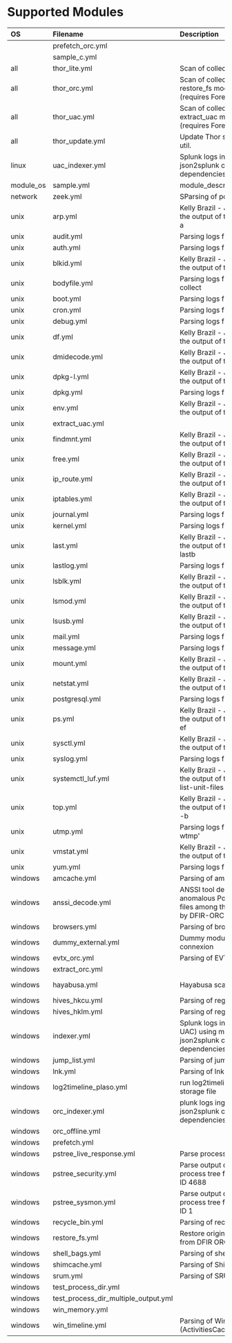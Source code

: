 # Supported Modules

| OS        | Filename                             | Description                                                                                                                             | Author       |   Version | Processor Type        | Tool Path                           |
|:----------|:-------------------------------------|:----------------------------------------------------------------------------------------------------------------------------------------|:-------------|----------:|:----------------------|:------------------------------------|
|           | prefetch_orc.yml                     |                                                                                                                                         |              |       1   |                       | net9/PECmd.exe                      |
|           | sample_c.yml                         |                                                                                                                                         |              |       1   |                       |                                     |
| all       | thor_lite.yml                        | Scan of collected file using Thor Lite.                                                                                                 |              |       1   | external              | thor-lite/thor-lite-linux-64        |
| all       | thor_orc.yml                         | Scan of collected DFIR ORC (output of restore_fs module) file using Thor (requires Forensic license).                                   |              |       1   | external              | thor/thor-linux-64                  |
| all       | thor_uac.yml                         | Scan of collected UAC (output of extract_uac module) files using Thor (requires Forensic license).                                      |              |       1   | external              | thor/thor-linux-64                  |
| all       | thor_update.yml                      | Update Thor signature files using thor-util.                                                                                            |              |       1   | external              | thor/thor-util                      |
| linux     | uac_indexer.yml                      | Splunk logs ingestion (UAC) using json2splunk configuration from dependencies/uac_indexer_patterns.yml                                  |              |       1   | external              | python                              |
| module_os | sample.yml                           | module_description                                                                                                                      | author_name  |       1   | module_processor_type | module_tool_name                    |
| network   | zeek.yml                             | SParsing of pcap files using zeek                                                                                                       |              |       1   | external              | docker                              |
| unix      | arp.yml                              | Kelly Brazil - JsonConverter - Parsing the output of the command arp or arp -a                                                          |              |       1   | external              | cat                                 |
| unix      | audit.yml                            | Parsing logs from '/var/log/audit'                                                                                                      |              |       1   | internal              |                                     |
| unix      | auth.yml                             | Parsing logs from '/var/log/auth.log'                                                                                                   |              |       1   | internal              |                                     |
| unix      | blkid.yml                            | Kelly Brazil - JsonConverter - Parsing the output of the command blkid                                                                  |              |       1   | external              | cat                                 |
| unix      | bodyfile.yml                         | Parsing logs from '/bodyfile' in UAC collect                                                                                            |              |       1   | internal              |                                     |
| unix      | boot.yml                             | Parsing logs from '/var/log/boot'                                                                                                       |              |       1   | internal              |                                     |
| unix      | cron.yml                             | Parsing logs from '/var/log/cron'                                                                                                       |              |       1   | internal              |                                     |
| unix      | debug.yml                            | Parsing logs from '/var/log/debug'                                                                                                      |              |       1   | internal              |                                     |
| unix      | df.yml                               | Kelly Brazil - JsonConverter - Parsing the output of the command df and df -h                                                           |              |       1   | external              | cat                                 |
| unix      | dmidecode.yml                        | Kelly Brazil - JsonConverter - Parsing the output of the command dmidecode                                                              |              |       1   | external              | cat                                 |
| unix      | dpkg-l.yml                           | Kelly Brazil - JsonConverter - Parsing the output of the command dpkg -l                                                                | Kelly Brazil |       1   | external              | cat                                 |
| unix      | dpkg.yml                             | Parsing logs from '/var/log/dpkg'                                                                                                       |              |       1   | internal              |                                     |
| unix      | env.yml                              | Kelly Brazil - JsonConverter - Parsing the output of the command env                                                                    |              |       1   | external              | cat                                 |
| unix      | extract_uac.yml                      |                                                                                                                                         |              |       1   | internal              | tar                                 |
| unix      | findmnt.yml                          | Kelly Brazil - JsonConverter - Parsing the output of the command findmnt                                                                |              |       1   | external              | cat                                 |
| unix      | free.yml                             | Kelly Brazil - JsonConverter - Parsing the output of the command free                                                                   |              |       1   | external              | cat                                 |
| unix      | ip_route.yml                         | Kelly Brazil - JsonConverter - Parsing the output of the command ip route                                                               |              |       1   | external              | cat                                 |
| unix      | iptables.yml                         | Kelly Brazil - JsonConverter - Parsing the output of the command iptables                                                               |              |       1   | external              | cat                                 |
| unix      | journal.yml                          | Parsing logs from '/var/log/journal/'                                                                                                   |              |       1.1 | external              | journalctl                          |
| unix      | kernel.yml                           | Parsing logs from '/var/log/kernel'                                                                                                     |              |       1   | internal              |                                     |
| unix      | last.yml                             | Kelly Brazil - JsonConverter - Parsing the output of the command last and lastb                                                         |              |       1   | external              | cat                                 |
| unix      | lastlog.yml                          | Parsing logs from '/var/log/lastlog'                                                                                                    |              |       1   | internal              |                                     |
| unix      | lsblk.yml                            | Kelly Brazil - JsonConverter - Parsing the output of the command lsblk                                                                  |              |       1   | external              | cat                                 |
| unix      | lsmod.yml                            | Kelly Brazil - JsonConverter - Parsing the output of the command lsmod                                                                  |              |       1   | external              | cat                                 |
| unix      | lsusb.yml                            | Kelly Brazil - JsonConverter - Parsing the output of the command lsusb                                                                  |              |       1   | external              | cat                                 |
| unix      | mail.yml                             | Parsing logs from '/var/log/mail'                                                                                                       |              |       1   | internal              |                                     |
| unix      | message.yml                          | Parsing logs from '/var/log/message'                                                                                                    |              |       1   | internal              |                                     |
| unix      | mount.yml                            | Kelly Brazil - JsonConverter - Parsing the output of the command mount                                                                  |              |       1   | external              | cat                                 |
| unix      | netstat.yml                          | Kelly Brazil - JsonConverter - Parsing the output of the command netstat                                                                |              |       1   | external              | cat                                 |
| unix      | postgresql.yml                       | Parsing logs from '/var/log/postgresql'                                                                                                 |              |       1   | internal              |                                     |
| unix      | ps.yml                               | Kelly Brazil - JsonConverter - Parsing the output of the command ps and ps -ef                                                          |              |       1   | external              | cat                                 |
| unix      | sysctl.yml                           | Kelly Brazil - JsonConverter - Parsing the output of the command sysctl -a                                                              |              |       1   | external              | cat                                 |
| unix      | syslog.yml                           | Parsing logs from '/var/log/syslog'                                                                                                     |              |       1   | internal              |                                     |
| unix      | systemctl_luf.yml                    | Kelly Brazil - JsonConverter - Parsing the output of the command systemctl list-unit-files                                              |              |       1   | external              | cat                                 |
| unix      | top.yml                              | Kelly Brazil - JsonConverter - Parsing the output of the command top and top -b                                                         |              |       1   | external              | cat                                 |
| unix      | utmp.yml                             | Parsing logs from '/var/log/utmp btmp wtmp'                                                                                             |              |       1   | internal              |                                     |
| unix      | vmstat.yml                           | Kelly Brazil - JsonConverter - Parsing the output of the command vmstat                                                                 |              |       1   | external              | cat                                 |
| unix      | yum.yml                              | Parsing logs from '/var/log/yum'                                                                                                        |              |       1   | internal              |                                     |
| windows   | amcache.yml                          | Parsing of amcache artifact.                                                                                                            |              |       1.1 | external              | net9/AmcacheParser.exe              |
| windows   | anssi_decode.yml                     | ANSSI tool designed for detecting anomalous Portable Executable (PE) files among the NTFSInfo data collected by DFIR-ORC                | maxspl       |       1   | internal              | machine_analysis                    |
| windows   | browsers.yml                         | Parsing of browsers artifact.                                                                                                           |              |       1   | external              | python                              |
| windows   | dummy_external.yml                   | Dummy module to test WSL / Powershell connexion                                                                                         |              |       1   | external              | net9/AmcacheParser.exe              |
| windows   | evtx_orc.yml                         | Parsing of EVTX collected by DFIR ORC                                                                                                   |              |       1   | external              | evtx_dump                           |
| windows   | extract_orc.yml                      |                                                                                                                                         |              |       1.1 | internal, external    | 7zz                                 |
| windows   | hayabusa.yml                         | Hayabusa scan of evtx files                                                                                                             | maxspl       |       1   | external              | hayabusa/hayabusa-3.0.1-lin-x64-gnu |
| windows   | hives_hkcu.yml                       | Parsing of registry hives artifact.                                                                                                     |              |       1   | external              | net9/RECmd/RECmd.exe                |
| windows   | hives_hklm.yml                       | Parsing of registry hives artifact.                                                                                                     |              |       1   | external              | net9/RECmd/RECmd.exe                |
| windows   | indexer.yml                          | Splunk logs ingestion (DFIR ORC and UAC) using module-specific json2splunk configuration instead of dependencies/*_indexer_patterns.yml |              |       1   | internal              | python                              |
| windows   | jump_list.yml                        | Parsing of jump list artifact.                                                                                                          |              |       1   | external              | net9/JLECmd.exe                     |
| windows   | lnk.yml                              | Parsing of lnk artifact.                                                                                                                |              |       1   | external              | net9/LECmd.exe                      |
| windows   | log2timeline_plaso.yml               | run log2timeline to create a Plaso storage file                                                                                         |              |       1   | external              | docker                              |
| windows   | orc_indexer.yml                      | plunk logs ingestion (ORC) using json2splunk configuration from dependencies/orc_indexer_patterns.yml                                   |              |       1   | external              | python                              |
| windows   | orc_offline.yml                      |                                                                                                                                         | maxspl       |       1   | external              | python.exe                          |
| windows   | prefetch.yml                         |                                                                                                                                         |              |       1   | external              | net9/PECmd.exe                      |
| windows   | pstree_live_response.yml             | Parse processes1.csv to produce pstree                                                                                                  | maxspl       |       1   | external              | python                              |
| windows   | pstree_security.yml                  | Parse output of EVTX module to build process tree from security.evtx - event ID 4688                                                    |              |       1   | external              | python                              |
| windows   | pstree_sysmon.yml                    | Parse output of EVTX module to build process tree from security.evtx - event ID 1                                                       |              |       1   | external              | python                              |
| windows   | recycle_bin.yml                      | Parsing of recycle bin artifact.                                                                                                        |              |       1   | external              | net9/RBCmd.exe                      |
| windows   | restore_fs.yml                       | Restore original filesystem structure from DFIR ORC triage                                                                              |              |       1   | external              | Restore_FS                          |
| windows   | shell_bags.yml                       | Parsing of shell bags artifact.                                                                                                         |              |       1   | external              | net9/SBECmd.exe                     |
| windows   | shimcache.yml                        | Parsing of ShimCache artifact.                                                                                                          |              |       1   | external              | net9/AppCompatCacheParser.exe       |
| windows   | srum.yml                             | Parsing of SRUM artifact.                                                                                                               |              |       1   | external              | artemis                             |
| windows   | test_process_dir.yml                 |                                                                                                                                         |              |       1   | external              | process_dir                         |
| windows   | test_process_dir_multiple_output.yml |                                                                                                                                         |              |       1   | external              | process_dir_multiple_output         |
| windows   | win_memory.yml                       |                                                                                                                                         |              |       1   | internal, external    | memprocfs/memprocfs                 |
| windows   | win_timeline.yml                     | Parsing of Windows Timeline (ActivitiesCache.db) artifact.                                                                              |              |       1   | external              | net9/WxTCmd.exe                     |